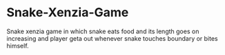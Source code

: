 # Snake-Xenzia-Game
Snake xenzia game in which snake eats food and its length goes on increasing and player geta out whenever snake touches boundary or bites himself.
